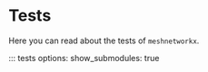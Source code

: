 # Tests

Here you can read about the tests of `meshnetworkx`.

::: tests
    options:
      show_submodules: true
